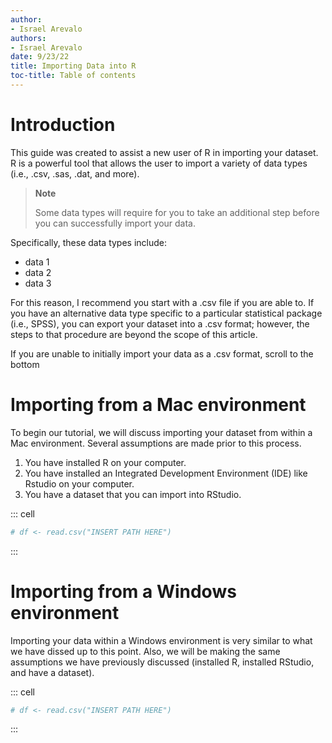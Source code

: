 ```yaml
---
author:
- Israel Arevalo
authors:
- Israel Arevalo
date: 9/23/22
title: Importing Data into R
toc-title: Table of contents
---
```


# Introduction

This guide was created to assist a new user of R in importing your
dataset. R is a powerful tool that allows the user to import a variety
of data types (i.e., .csv, .sas, .dat, and more).

<div>

> **Note**
>
> Some data types will require for you to take an additional step before
> you can successfully import your data.

</div>

Specifically, these data types include:

-   data 1
-   data 2
-   data 3

For this reason, I recommend you start with a .csv file if you are able
to. If you have an alternative data type specific to a particular
statistical package (i.e., SPSS), you can export your dataset into a
.csv format; however, the steps to that procedure are beyond the scope
of this article.

If you are unable to initially import your data as a .csv format, scroll
to the bottom

# Importing from a Mac environment

To begin our tutorial, we will discuss importing your dataset from
within a Mac environment. Several assumptions are made prior to this
process.

1.  You have installed R on your computer.
2.  You have installed an Integrated Development Environment (IDE) like
    Rstudio on your computer.
3.  You have a dataset that you can import into RStudio.

::: cell
``` {.r .cell-code}
# df <- read.csv("INSERT PATH HERE")
```
:::

# Importing from a Windows environment

Importing your data within a Windows environment is very similar to what
we have dissed up to this point. Also, we will be making the same
assumptions we have previously discussed (installed R, installed
RStudio, and have a dataset).

::: cell
``` {.r .cell-code}
# df <- read.csv("INSERT PATH HERE")
```
:::
